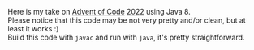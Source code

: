 Here is my take on [Advent of Code](https://adventofcode.com/) [2022](https://adventofcode.com/2022) using Java 8.<br>
Please notice that this code may be not very pretty and/or clean, but at least it works :)<br>
Build this code with `javac` and run with `java`, it's pretty straightforward.
